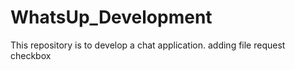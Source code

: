 # WhatsUp_Development
This repository is to develop a chat application.
adding file request
checkbox
